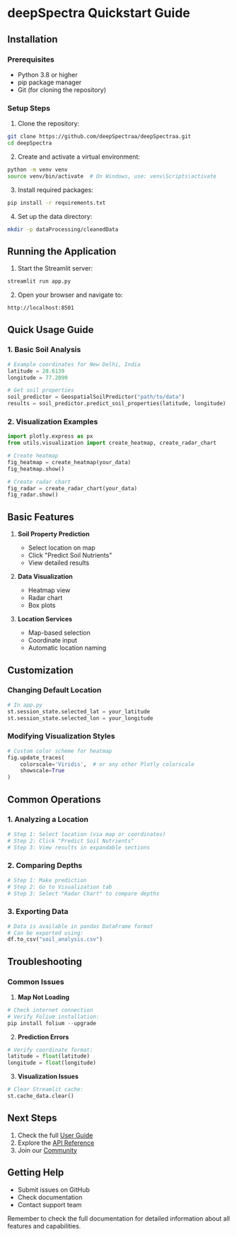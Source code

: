 # deepSpectra Quickstart Guide

## Installation

### Prerequisites

- Python 3.8 or higher
- pip package manager
- Git (for cloning the repository)

### Setup Steps

1. Clone the repository:
```bash
git clone https://github.com/deepSpectraa/deepSpectraa.git
cd deepSpectra
```

2. Create and activate a virtual environment:
```bash
python -m venv venv
source venv/bin/activate  # On Windows, use: venv\Scripts\activate
```

3. Install required packages:
```bash
pip install -r requirements.txt
```

4. Set up the data directory:
```bash
mkdir -p dataProcessing/cleanedData
```

## Running the Application

1. Start the Streamlit server:
```bash
streamlit run app.py
```

2. Open your browser and navigate to:
```
http://localhost:8501
```

## Quick Usage Guide

### 1. Basic Soil Analysis

```python
# Example coordinates for New Delhi, India
latitude = 28.6139
longitude = 77.2090

# Get soil properties
soil_predictor = GeospatialSoilPredictor("path/to/data")
results = soil_predictor.predict_soil_properties(latitude, longitude)
```

### 2. Visualization Examples

```python
import plotly.express as px
from utils.visualization import create_heatmap, create_radar_chart

# Create heatmap
fig_heatmap = create_heatmap(your_data)
fig_heatmap.show()

# Create radar chart
fig_radar = create_radar_chart(your_data)
fig_radar.show()
```

## Basic Features

1. **Soil Property Prediction**
   - Select location on map
   - Click "Predict Soil Nutrients"
   - View detailed results

2. **Data Visualization**
   - Heatmap view
   - Radar chart
   - Box plots

3. **Location Services**
   - Map-based selection
   - Coordinate input
   - Automatic location naming

## Customization

### Changing Default Location

```python
# In app.py
st.session_state.selected_lat = your_latitude
st.session_state.selected_lon = your_longitude
```

### Modifying Visualization Styles

```python
# Custom color scheme for heatmap
fig.update_traces(
    colorscale='Viridis',  # or any other Plotly colorscale
    showscale=True
)
```

## Common Operations

### 1. Analyzing a Location

```python
# Step 1: Select location (via map or coordinates)
# Step 2: Click "Predict Soil Nutrients"
# Step 3: View results in expandable sections
```

### 2. Comparing Depths

```python
# Step 1: Make prediction
# Step 2: Go to Visualization tab
# Step 3: Select "Radar Chart" to compare depths
```

### 3. Exporting Data

```python
# Data is available in pandas DataFrame format
# Can be exported using:
df.to_csv("soil_analysis.csv")
```

## Troubleshooting

### Common Issues

1. **Map Not Loading**
```python
# Check internet connection
# Verify Folium installation:
pip install folium --upgrade
```

2. **Prediction Errors**
```python
# Verify coordinate format:
latitude = float(latitude)
longitude = float(longitude)
```

3. **Visualization Issues**
```python
# Clear Streamlit cache:
st.cache_data.clear()
```

## Next Steps

1. Check the full [User Guide](userGuide.md)
2. Explore the [API Reference](apiReference.md)
3. Join our [Community](https://github.com/deepSpectraa/deepSpectraa/discussions)

## Getting Help

- Submit issues on GitHub
- Check documentation
- Contact support team

Remember to check the full documentation for detailed information about all features and capabilities.
